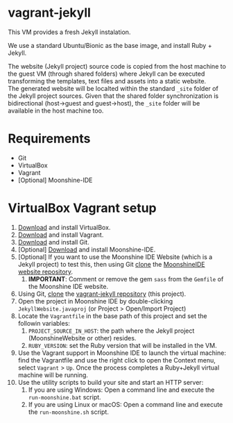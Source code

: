 # vagrant-jekyll
This VM provides a fresh Jekyll instalation.

We use a standard Ubuntu/Bionic as the base image, and install Ruby + Jekyll.

The website (Jekyll project) source code is copied from the host machine to the guest VM (through shared folders) where Jekyll can be executed transforming the templates, text files and assets into a static website.  
The generated website will be localted within the standard `_site` folder of the Jekyll project sources. Given that the shared folder synchronization is bidirectional (host->guest and guest->host), the `_site` folder will be available in the host machine too.

# Requirements
- Git
- VirtualBox
- Vagrant
- [Optional] Moonshine-IDE


# VirtualBox Vagrant setup
1. [Download](https://www.virtualbox.org/wiki/Downloads) and install VirtualBox.
1. [Download](https://www.vagrantup.com/downloads) and install Vagrant.
1. [Download](https://git-scm.com/book/en/v2/Getting-Started-Installing-Git) and install Git.
1. [Optional] [Download](https://moonshine-ide.com/) and install Moonshine-IDE.
1. [Optional] If you want to use the Moonshine IDE Website (which is a Jekyll project) to test this, then using Git [clone](https://git-scm.com/docs/git-clone) the [MoonshineIDE website repository](https://github.com/Moonshine-IDE/MoonshineWebsite).
    1. **IMPORTANT**: Comment or remove the gem `sass` from the `Gemfile` of the Moonshine IDE website.
1. Using Git, [clone](https://git-scm.com/docs/git-clone) the [vagrant-jekyll repository](https://github.com/Moonshine-IDE/vagrant-jekyll) (this project).
1. Open the project in Moonshine IDE by double-clicking `JekyllWebsite.javaproj` (or Project > Open/Import Project)
3. Locate the `Vagrantfile` in the base path of this project and set the followin variables:
    1.  `PROJECT_SOURCE_IN_HOST`: the path where the Jekyll project (MoonshineWebsite or other) resides.
    1.  `RUBY_VERSION`: set the Ruby version that will be installed in the VM.
4. Use the Vagrant support in Moonshine IDE to launch the virtual machine: find the Vagrantfile and use the right click to open the Context menu, select `Vagrant` > `Up`. Once the process completes a Ruby+Jekyll virtual machine will be running. 
5. Use the utility scripts to build your site and start an HTTP server:
    1. If you are using Windows: Open a command line and execute the `run-moonshine.bat`  script.
    1. If you are using Linux or macOS: Open a command line and execute the `run-moonshine.sh` script.
